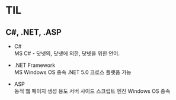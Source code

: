 # TIL

## C#, .NET, .ASP

* C#   
  MS
  C# - 닷넷의, 닷넷에 의한, 닷넷을 위한 언어.

* .NET Framework   
  MS
  Windows OS 종속 
  .NET 5.0 크로스 플랫폼 가능

* ASP   
  동적 웹 페이지 생성 용도 
  서버 사이드 스크립트 엔진
  Windows OS 종속
